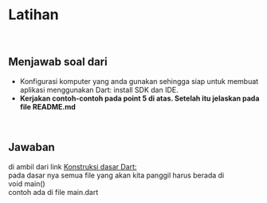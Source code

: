 <h1> Latihan</h1>
<br>
<h2> Menjawab soal dari </h2>
<ul>
    <li>Konfigurasi komputer yang anda gunakan sehingga siap untuk membuat aplikasi menggunakan Dart: install SDK dan IDE.</li>
    <li><b>Kerjakan contoh-contoh pada point 5 di atas. Setelah itu jelaskan pada file README.md</b></li>
</ul>

<br>
<h2> Jawaban </h2>
di ambil dari link    <a href=https://dart.dev/samples> Konstruksi dasar Dart: </a>
<br>
pada dasar nya semua file yang akan kita panggil harus berada di 
<br>
    void main()
<br>
contoh ada di file main.dart